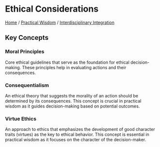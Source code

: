 # Ethical Considerations

[Home](../../../../README.md) / [Practical Wisdom](../../../../practical_wisdom/README.md) / [Interdisciplinary Integration](../../../practical_wisdom/interdisciplinary_integration/README.md)

## Key Concepts

### Moral Principles

Core ethical guidelines that serve as the foundation for ethical decision-making. These principles help in evaluating actions and their consequences.

### Consequentialism

An ethical theory that suggests the morality of an action should be determined by its consequences. This concept is crucial in practical wisdom as it guides decision-making based on potential outcomes.

### Virtue Ethics

An approach to ethics that emphasizes the development of good character traits (virtues) as the key to ethical behavior. This concept is essential in practical wisdom as it focuses on the character of the decision-maker.

